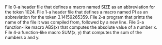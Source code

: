 File 0-a header file that defines a macro named SIZE as an abbreviation for the token 1024.
File 1-a header file that defines a macro named PI as an abbreviation for the token 3.14159265359.
File 2-a program that prints the name of the file it was compiled from, followed by a new line.
File 3-a function-like macro ABS(x) that computes the absolute value of a number x.
File 4-a function-like macro SUM(x, y) that computes the sum of the numbers x and y.

